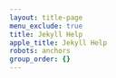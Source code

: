 ```yaml
---
layout: title-page
menu_exclude: true
title: Jekyll Help
apple_title: Jekyll Help
robots: anchors
group_order: {}
---
```

